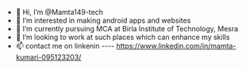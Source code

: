 - 👋 Hi, I’m @Mamta149-tech
- 👀 I’m interested in making android apps and websites
- 🌱 I’m currently pursuing MCA at Birla Institute of Technology, Mesra
- 💞️ I’m looking to work at such places which can enhance my skills
- 📫 contact me on linkenin ---- https://www.linkedin.com/in/mamta-kumari-095123203/

<!---
Mamta149-tech/Mamta149-tech is a ✨ special ✨ repository because its `README.md` (this file) appears on your GitHub profile.
You can click the Preview link to take a look at your changes.
--->
